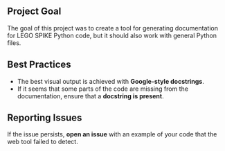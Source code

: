 ## Project Goal

The goal of this project was to create a tool for generating documentation for LEGO SPIKE Python code, but it should also work with general Python files. 

## Best Practices

- The best visual output is achieved with **Google-style docstrings**.
- If it seems that some parts of the code are missing from the documentation, ensure that a **docstring is present**.

## Reporting Issues

If the issue persists, **open an issue** with an example of your code that the web tool failed to detect.
